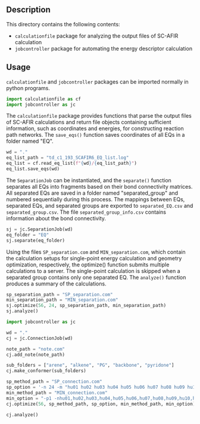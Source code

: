 ## Description
This directory contains the following contents:
- `calculationfile` package for analyzing the output files of SC-AFIR calculation
- `jobcontroller` package for automating the energy descriptor calculation

## Usage
`calculationfile` and `jobcontroller` packages can be imported normally in python programs.
```python
import calculationfile as cf
import jobcontroller as jc
```
The `calculationfile` package provides functions that parse the output files of SC-AFIR calculations and return file objects containing sufficient information, such as coordinates and energies, for constructing reaction path networks. The `save_eqs()` function saves coordinates of all EQs in a folder named "EQ".
```python
wd = "."
eq_list_path = "td_c1_193_SCAFIR6_EQ_list.log"
eq_list = cf.read_eq_list(f"{wd}/{eq_list_path}")
eq_list.save_eqs(wd)
```
The `SeparationJob` can be instantiated, and the `separate()` function separates all EQs into fragments based on their bond connectivity matrices. All separated EQs are saved in a folder named "separated_group" and numbered sequentially during this process. The mappings between EQs, separated EQs, and separated groups are exported to `separated_EQ.csv` and `separated_group.csv`. The file `separated_group_info.csv` contains information about the bond connectivity.
```python
sj = jc.SeparationJob(wd)
eq_folder = "EQ"
sj.separate(eq_folder)
```
Using the files `SP_separation.com` and `MIN_separation.com`, which contain the calculation setups for single-point energy calculation and geometry optimization, respectively, the optimize() function submits multiple calculations to a server. The single-point calculation is skipped when a separated group contains only one separated EQ. The `analyze()` function produces a summary of the calculations.
```python
sp_separation_path = "SP_separation.com"
min_separation_path = "MIN_separation.com"
sj.optimize(56, 24, sp_separation_path, min_separation_path)
sj.analyze()
```




```python
import jobcontroller as jc

wd = "."
cj = jc.ConnectionJob(wd)

note_path = "note.com"
cj.add_note(note_path)

sub_folders = ["arene", "alkene", "PG", "backbone", "pyridone"]
cj.make_conformer(sub_folders)

sp_method_path = "SP_connection.com"
sp_option = '-n 24 -m "hu01 hu02 hu03 hu04 hu05 hu06 hu07 hu08 hu09 hu10 hu11 hu12 hu13 hu14"'
min_method_path = "MIN_connection.com"
min_option = "-p1 -nhu01,hu02,hu03,hu04,hu05,hu06,hu07,hu08,hu09,hu10,hu11,hu12,hu13,hu14"
cj.optimize(56, sp_method_path, sp_option, min_method_path, min_option)

cj.analyze()
```
